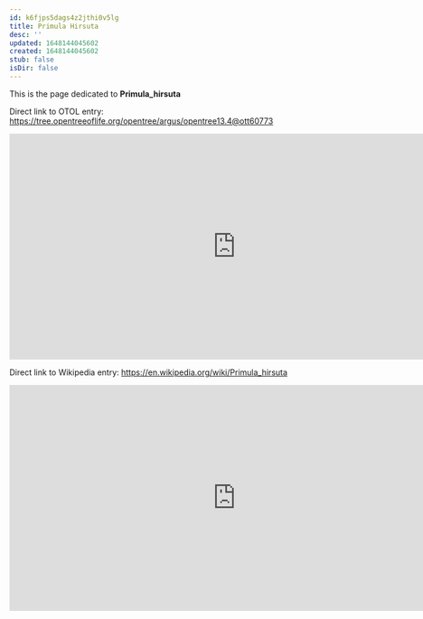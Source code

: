 ```yaml
---
id: k6fjps5dags4z2jthi0v5lg
title: Primula Hirsuta
desc: ''
updated: 1648144045602
created: 1648144045602
stub: false
isDir: false
---
```

This is the page dedicated to **Primula_hirsuta**


Direct link to OTOL entry: https://tree.opentreeoflife.org/opentree/argus/opentree13.4@ott60773



<html>
    <body>
    <iframe src="https://tree.opentreeoflife.org/opentree/argus/opentree13.4@ott60773"
    width="800" height="400" frameborder="0" allowfullscreen> </iframe>
    </body>
</html>
    


Direct link to Wikipedia entry: https://en.wikipedia.org/wiki/Primula_hirsuta



<html>
    <body>
    <iframe src="https://en.wikipedia.org/wiki/Primula_hirsuta"
    width="800" height="400" frameborder="0" allowfullscreen> </iframe>
    </body>
</html>
    
